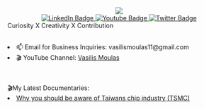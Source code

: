 <div id="header" align="center">
 <img src="[https://drive.google.com/thumbnail?id=1zvCHX1dOuArtZ7eH88yk87BgHjDSJmPt/view](https://drive.google.com/file/d/1zvCHX1dOuArtZ7eH88yk87BgHjDSJmPt/view)"/> 
  <div id="badges">
  <a href="your-linkedin-URL">
    <img src="https://img.shields.io/badge/LinkedIn-blue?style=for-the-badge&logo=linkedin&logoColor=white" alt="LinkedIn Badge"/>
  </a>
  <a href="your-youtube-URL">
    <img src="https://img.shields.io/badge/YouTube-red?style=for-the-badge&logo=youtube&logoColor=white" alt="Youtube Badge"/>
  </a>
  <a href="your-twitter-URL">
    <img src="https://img.shields.io/badge/Twitter-blue?style=for-the-badge&logo=twitter&logoColor=white" alt="Twitter Badge"/>
  </a>
</div>
</div>
Curiosity X Creativity X Contribution
<p></p>
<br>
<div>
<ui>
  <li>📫 Email for Business Inquiries: vasilismoulas11@gmail.com</li>
  <li>🎬 YouTube Channel: <a href="www.youtube.com/@vasilismoulas">Vasilis Moulas</a></li>
</ui>
</div>
<p>
<br>
<div>
  🎬My Latest Documentaries: 
<ui>
  <li><a href="https://www.youtube.com/watch?v=_sV6ICeZ2no&t=1s">Why you should be aware of Taiwans chip industry (TSMC)</a></li>
</ui>
</div>
<div id="footer" align="center">
 <img src=""/> 
</div>
